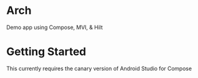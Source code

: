 # Arch
Demo app using Compose, MVI, &amp; Hilt

# Getting Started
This currently requires the canary version of Android Studio for Compose
